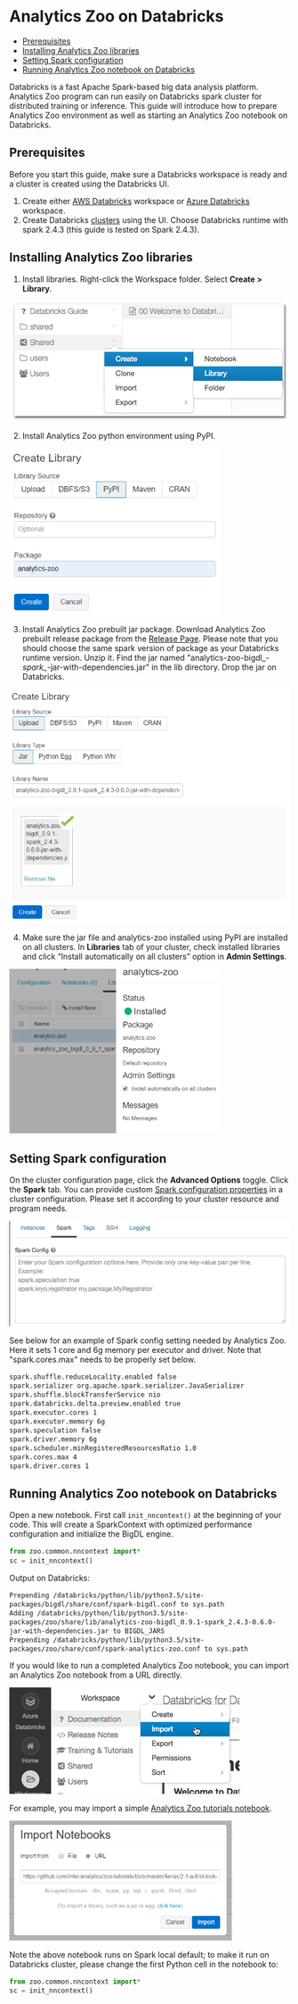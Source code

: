 # Analytics Zoo on Databricks

- [Prerequisites](#Prerequisites)
- [Installing Analytics Zoo libraries](#Installing-Analytics-Zoo-libraries)
- [Setting Spark configuration](#Setting-Spark-configuration)
- [Running Analytics Zoo notebook on Databricks](#Running-Analytics-Zoo-notebook-on-Databricks)

Databricks is a fast Apache Spark-based big data analysis platform. Analytics Zoo program can run easily on Databricks spark cluster for distributed training or inference. This guide will introduce how to prepare Analytics Zoo environment as well as starting an Analytics Zoo notebook on Databricks. 

## Prerequisites

Before you start this guide, make sure a Databricks workspace is ready and a cluster is created using the Databricks UI.

1. Create either [AWS Databricks](https://docs.databricks.com/getting-started/try-databricks.html)  workspace or [Azure Databricks](https://docs.microsoft.com/en-us/azure/azure-databricks/) workspace.
2. Create Databricks [clusters](https://docs.databricks.com/clusters/create.html) using the UI. Choose Databricks runtime with spark 2.4.3 (this guide is tested on Spark 2.4.3).

## Installing Analytics Zoo libraries  

1. Install libraries. Right-click the Workspace folder. Select **Create > Library**.

<img src="../Image/PlatformGuide/create-library.png" >

2. Install Analytics Zoo python environment using PyPI. 

<img src="../Image/PlatformGuide/analytics-zoo-PyPI.PNG" width="380">

3. Install Analytics Zoo prebuilt jar package. Download Analytics Zoo prebuilt release package from the [Release Page](https://analytics-zoo.github.io/master/#release-download/). Please note that you should choose the same spark version of package as your Databricks runtime version. Unzip it. Find the jar named "analytics-zoo-bigdl_*-spark_*-jar-with-dependencies.jar" in the lib directory. Drop the jar on Databricks.

<img src="../Image/PlatformGuide/analytics-zoo-jar.PNG" width="600">

4. Make sure the jar file and analytics-zoo installed using PyPI are installed on all clusters. In **Libraries** tab of your cluster, check installed libraries and click “Install automatically on all clusters” option in **Admin Settings**.

<img src="../Image/PlatformGuide/install-on-allclusters.PNG" width="380">

## Setting Spark configuration 

On the cluster configuration page, click the **Advanced Options** toggle. Click the **Spark** tab. You can provide custom [Spark configuration properties](https://spark.apache.org/docs/latest/configuration.html) in a cluster configuration. Please set it according to your cluster resource and program needs.  

<img src="../Image/PlatformGuide/spark-config-aws.png" >

See below for an example of Spark config setting needed by Analytics Zoo. Here it sets 1 core and 6g memory per executor and driver. Note that "spark.cores.max" needs to be properly set below.

```
spark.shuffle.reduceLocality.enabled false
spark.serializer org.apache.spark.serializer.JavaSerializer
spark.shuffle.blockTransferService nio
spark.databricks.delta.preview.enabled true
spark.executor.cores 1
spark.executor.memory 6g
spark.speculation false
spark.driver.memory 6g
spark.scheduler.minRegisteredResourcesRatio 1.0
spark.cores.max 4
spark.driver.cores 1
```

## Running Analytics Zoo notebook on Databricks

Open a new notebook. First call `init_nncontext()` at the beginning of your code. This will create a SparkContext with optimized performance configuration and initialize the BigDL engine. 

```python
from zoo.common.nncontext import*
sc = init_nncontext()
```

Output on Databricks:

```
Prepending /databricks/python/lib/python3.5/site-packages/bigdl/share/conf/spark-bigdl.conf to sys.path
Adding /databricks/python/lib/python3.5/site-packages/zoo/share/lib/analytics-zoo-bigdl_0.9.1-spark_2.4.3-0.6.0-jar-with-dependencies.jar to BIGDL_JARS
Prepending /databricks/python/lib/python3.5/site-packages/zoo/share/conf/spark-analytics-zoo.conf to sys.path
```

If you would like to run a completed Analytics Zoo notebook, you can import an Analytics Zoo notebook from a URL directly. 

<img src="../Image/PlatformGuide/import-notebook.png" >

For example, you may import a simple [Analytics Zoo tutorials notebook](https://github.com/intel-analytics/zoo-tutorials/blob/master/keras/2.1-a-first-look-at-a-neural-network.ipynb).

<img src="../Image/PlatformGuide/import-zoo-notebook.PNG" width="400">

Note the above notebook runs on Spark local default; to make it run on Databricks cluster, please change the first Python cell in the notebook to:

```python
from zoo.common.nncontext import*
sc = init_nncontext()
```

